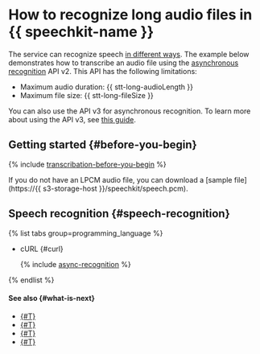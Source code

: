 # How to recognize long audio files in {{ speechkit-name }}

The service can recognize speech [in different ways](../stt/index.md#stt-ways). The example below demonstrates how to transcribe an audio file using the [asynchronous recognition](../stt/transcribation.md) API v2. This API has the following limitations:

* Maximum audio duration: {{ stt-long-audioLength }}
* Maximum file size: {{ stt-long-fileSize }}

You can also use the API v3 for asynchronous recognition. To learn more about using the API v3, see [this guide](../stt/api/transcribation-api-v3.md).

## Getting started {#before-you-begin}

{% include [transcribation-before-you-begin](../../_includes/speechkit/transcribation-before-you-begin.md) %}

If you do not have an LPCM audio file, you can download a [sample file](https://{{ s3-storage-host }}/speechkit/speech.pcm).

## Speech recognition {#speech-recognition}

{% list tabs group=programming_language %}

- cURL {#curl}

   {% include [async-recognition](../../_includes/speechkit/async-recognition.md) %}

{% endlist %}

#### See also {#what-is-next}

* [{#T}](../stt/index.md)
* [{#T}](../stt/api/transcribation-api.md)
* [{#T}](../concepts/auth.md)
* [{#T}](../stt/api/transcribation-ogg.md)
